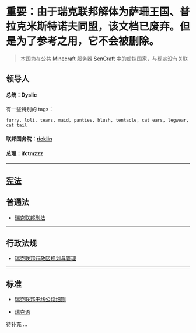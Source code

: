 # 重要：由于瑞克联邦解体为萨珊王国、普拉克米斯特诺夫同盟，该文档已废弃。但是为了参考之用，它不会被删除。

> 本国为在公共 [Minecraft](https://www.minecraft.net) 服务器 [SenCraft]((https://www.sencraft.top)) 中的虚拟国家，与现实没有关联

## 领导人

#### 总统：Dyslic

 有一些特别的 tags：

```
furry, loli, tears, maid, panties, blush, tentacle, cat ears, legwear, cat tail
```

#### 联邦国务院：[ricklin](https://space.bilibili.com/1322178479)

#### 总理：ifctmzzz

---

## [宪法](./瑞克联邦宪法.md)

## 普通法

- [瑞克联邦刑法](./瑞克联邦刑法.md)

---

## 行政法规

- [瑞克联邦行政区规划与管理](./瑞克联邦行政区规划与管理.md)

---

## 标准

- [瑞克联邦干线公路细则](./瑞克联邦干线公路细则.md)  

- [瑞克语](./瑞克语)

待补充 ...
